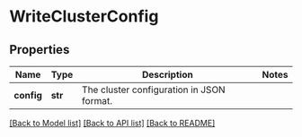 # WriteClusterConfig

## Properties
Name | Type | Description | Notes
------------ | ------------- | ------------- | -------------
**config** | **str** | The cluster configuration in JSON format. | 

[[Back to Model list]](../README.md#documentation-for-models) [[Back to API list]](../README.md#documentation-for-api-endpoints) [[Back to README]](../README.md)


